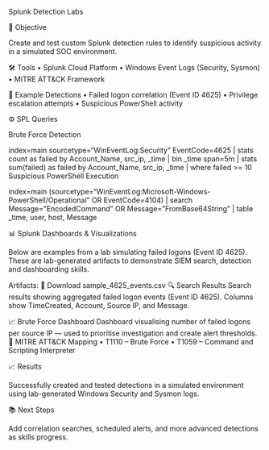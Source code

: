 Splunk Detection Labs

🧠 Objective

Create and test custom Splunk detection rules to identify suspicious activity in a simulated SOC environment.

🛠 Tools
	•	Splunk Cloud Platform
	•	Windows Event Logs (Security, Sysmon)
	•	MITRE ATT&CK Framework

🧩 Example Detections
	•	Failed logon correlation (Event ID 4625)
	•	Privilege escalation attempts
	•	Suspicious PowerShell activity

⚙️ SPL Queries

Brute Force Detection

index=main sourcetype=“WinEventLog:Security” EventCode=4625
| stats count as failed by Account_Name, src_ip, _time
| bin _time span=5m
| stats sum(failed) as failed by Account_Name, src_ip, _time
| where failed >= 10
Suspicious PowerShell Execution

index=main (sourcetype=“WinEventLog:Microsoft-Windows-PowerShell/Operational” OR EventCode=4104)
| search Message=”EncodedCommand” OR Message=”FromBase64String”
| table _time, user, host, Message

📊 Splunk Dashboards & Visualizations

Below are examples from a lab simulating failed logons (Event ID 4625).
These are lab-generated artifacts to demonstrate SIEM search, detection and dashboarding skills.

Artifacts:
📁 Download sample_4625_events.csv
🔍 Search Results
Search results showing aggregated failed logon events (Event ID 4625). Columns show TimeCreated, Account, Source IP, and Message.

📈 Brute Force Dashboard
Dashboard visualising number of failed logons per source IP — used to prioritise investigation and create alert thresholds.
🔖 MITRE ATT&CK Mapping
	•	T1110 – Brute Force
	•	T1059 – Command and Scripting Interpreter

📈 Results

Successfully created and tested detections in a simulated environment using lab-generated Windows Security and Sysmon logs.

📚 Next Steps

Add correlation searches, scheduled alerts, and more advanced detections as skills progress.
